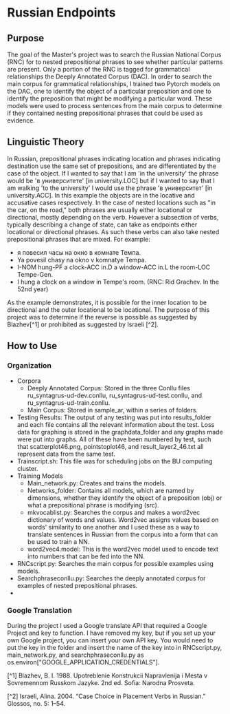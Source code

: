 # Russian Endpoints
## Purpose

The goal of the Master's project was to search the Russian National Corpus (RNC) for to nested prepositional phrases to see whether particular patterns are present. Only a portion of the RNC is tagged for grammatical relationships the Deeply Annotated Corpus (DAC). In order to search the main corpus for grammatical relationships, I trained two Pytorch models on the DAC, one to identify the object of a particular preposition and one to identify the preposition that might be modifying a particular word. These models were used to process sentences from the main corpus to determine if they contained nesting prepositional phrases that could be used as evidence. 

## Linguistic Theory
In Russian, prepositional phrases indicating location and phrases indicating destination use the same set of prepositions, and are differentiated by the case of the object. If I wanted to say that I am 'in the university' the phrase would be 'в университете' [in university.LOC] but if I wanted to say that I am walking 'to the university' I would use the phrase 'в университет' [in university.ACC]. In this example the objects are in the locative and accusative cases respectively. In the case of nested locations such as "in the car, on the road," both phrases are usually either locational or directional, mostly depending on the verb. However a subsection of verbs, typically describing a change of state, can take as endpoints either locational or directional phrases. As such these verbs can also take nested prepositional phrases that are mixed. For example:  
 - я      повесил     часы        на     окно        в комнате         Темпа.   
 - Ya     povesil     chasy       na     okno        v komnatye        Tempa.  
 - I-NOM hung-PF   a clock-ACC   in.D a window-ACC in.L the room-LOC Tempe-Gen.  
 - I hung a clock on a window in Tempe's room. (RNC: Rid Grachev. In the 52nd year)  
  
  As the example demonstrates, it is possible for the inner location to be directional and the outer locational to be locational. The purpose of this project was to determine if the reverse is possible as suggested by Blazhev[^1] or prohibited as suggested by Israeli [^2]. 

## How to Use
### Organization
- Corpora
  - Deeply Annotated Corpus: Stored in the three Conllu files ru_syntagrus-ud-dev.conllu, ru_syntagrus-ud-test.conllu, and ru_syntagrus-ud-train.conllu.
  - Main Corpus: Stored in sample_ar, within a series of folders. 
- Testing Results: The output of any testing was put into results_folder and each file contains all the relevant information about the test. Loss data for graphing is stored in the graphdata_folder and any graphs made were put into graphs. All of these have been numbered by test, such that scatterplot46.png, pointstoplot46, and result_layer2_46.txt all represent data from the same test.
- Trainscript.sh: This file was for scheduling jobs on the BU computing cluster.
- Training Models 
  - Main_network.py: Creates and trains the models.
  - Networks_folder: Contains all models, which are named by dimensions, whether they identify the object of a preposition (obj) or what a prepositional phrase is modifying (src).
  - mkvocablist.py: Searches the corpus and makes a word2vec dictionary of words and values. Word2vec assigns values based on words' similarity to one another and I used these as a way to translate sentences in Russian from the corpus into a form that can be used to train a NN. 
  - word2vec4.model: This is the word2vec model used to encode text into numbers that can be fed into the NN. 
- RNCscript.py: Searches the main corpus for possible examples using models.
- Searchphraseconllu.py: Searches the deeply annotated corpus for examples of nested prepositional phrases. 
- 

### Google Translation
During the project I used a Google translate API that required a Google Project and key to function. I have removed my key, but if you set up your own Google project, you can insert your own API key. You would need to put the key in the folder and insert the name of the key into in RNCscript.py, main_network.py, and searchphraseconllu.py as os.environ["GOOGLE_APPLICATION_CREDENTIALS"].  

[^1] Blazhev, B. I. 1988. Upotreblenie Konstrukcii Napravlenija i Mesta v Sovremennom Russkom Jazyke. 2nd ed. Sofia: Narodna Prosveta.

[^2] Israeli, Alina. 2004. “Case Choice in Placement Verbs in Russian.” Glossos, no. 5: 1–54.
